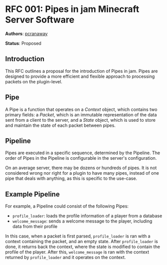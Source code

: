 # RFC 001: Pipes in jam Minecraft Server Software

**Authors**: [pcranaway](https://github.com/pcranaway)

**Status**: Proposed

## Introduction
This RFC outlines a proposal for the introduction of Pipes in jam. Pipes are
designed to provide a more efficient and flexible approach to processing
packets on the plugin-level.

## Pipe
A Pipe is a function that operates on a *Context* object, which contains two
primary fields: a *Packet*, which is an immutable representation of the data sent
from a client to the server, and a *State* object, which is used to store and
maintain the state of each packet between pipes.

## Pipeline
Pipes are executed in a specific sequence, determined by the Pipeline. The
order of Pipes in the Pipeline is configurable in the server's configuration.

On an average server, there may be dozens or hundreds of pipes. It is not
considered wrong nor right for a plugin to have many pipes, instead of one pipe
that deals with anything, as this is specific to the use-case.

## Example Pipeline
For example, a Pipeline could consist of the following Pipes:
- `profile_loader`: loads the profile information of a player from a database
- `welcome_message`: sends a welcome message to the player, including data from their profile

In this case, when a packet is first parsed, `profile_loader` is ran with a
context containing the packet, and an empty state. After `profile_loader` is
done, it returns back the context, where the state is modified to contain the
profile of the player. After this, `welcome_message` is ran with the context
returned by `profile_loader` and it operates on the context.
